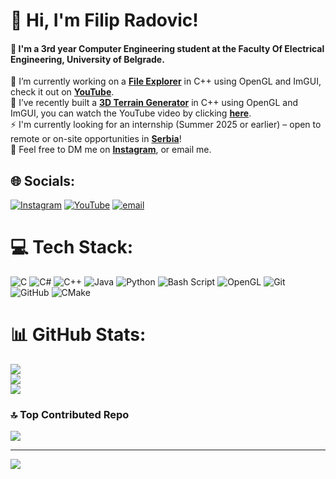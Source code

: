 # 💫 Hi, I'm Filip Radovic!
#### 🏫 I'm a 3rd year Computer Engineering student at the Faculty Of Electrical Engineering, University of Belgrade.
🔭 I’m currently working on a [**File Explorer**](https://github.com/archfella/FileExplorerMacOS) in C++ using OpenGL and ImGUI, check it out on [**YouTube**](https://www.youtube.com/watch?v=Jk4vkr6vP38). <br>🌱 I’ve recently built a [**3D Terrain Generator**](https://github.com/archfella/3D-Procedural-Terrain-Mesh-Generator) in C++ using OpenGL and ImGUI, you can watch the YouTube video by clicking [**here**]().<br>⚡ I'm currently looking for an internship (Summer 2025 or earlier) – open to remote or on-site opportunities in [**Serbia**]()! <br>
🔹 Feel free to DM me on [**Instagram**](https://www.instagram.com/radoviccfilip/), or email me.

## 🌐 Socials:
[![Instagram](https://img.shields.io/badge/Instagram-%23E4405F.svg?logo=Instagram&logoColor=white)](https://instagram.com/radoviccfilip) [![YouTube](https://img.shields.io/badge/YouTube-%23FF0000.svg?logo=YouTube&logoColor=white)](https://youtube.com/@UCWW-GpRDnAUt7fLbKVg_E6g) [![email](https://img.shields.io/badge/Email-D14836?logo=gmail&logoColor=white)](mailto:funnybot80@gmail.com)

# 💻 Tech Stack:
![C](https://img.shields.io/badge/c-%2300599C.svg?style=for-the-badge&logo=c&logoColor=white) ![C#](https://img.shields.io/badge/c%23-%23239120.svg?style=for-the-badge&logo=csharp&logoColor=white) ![C++](https://img.shields.io/badge/c++-%2300599C.svg?style=for-the-badge&logo=c%2B%2B&logoColor=white) ![Java](https://img.shields.io/badge/java-%23ED8B00.svg?style=for-the-badge&logo=openjdk&logoColor=white) ![Python](https://img.shields.io/badge/python-3670A0?style=for-the-badge&logo=python&logoColor=ffdd54) ![Bash Script](https://img.shields.io/badge/bash_script-%23121011.svg?style=for-the-badge&logo=gnu-bash&logoColor=white) ![OpenGL](https://img.shields.io/badge/OpenGL-%23FFFFFF.svg?style=for-the-badge&logo=opengl) ![Git](https://img.shields.io/badge/git-%23F05033.svg?style=for-the-badge&logo=git&logoColor=white) ![GitHub](https://img.shields.io/badge/github-%23121011.svg?style=for-the-badge&logo=github&logoColor=white) ![CMake](https://img.shields.io/badge/CMake-%23008FBA.svg?style=for-the-badge&logo=cmake&logoColor=white)
# 📊 GitHub Stats:
![](https://github-readme-stats.vercel.app/api?username=archfella&theme=nord&hide_border=false&include_all_commits=false&count_private=false)<br/>
![](https://nirzak-streak-stats.vercel.app/?user=archfella&theme=nord&hide_border=false)<br/>
![](https://github-readme-stats.vercel.app/api/top-langs/?username=archfella&theme=nord&hide_border=false&include_all_commits=false&count_private=false&layout=compact)

### 🔝 Top Contributed Repo
![](https://github-contributor-stats.vercel.app/api?username=archfella&limit=5&theme=nord&combine_all_yearly_contributions=true)

---
[![](https://visitcount.itsvg.in/api?id=archfella&icon=0&color=0)](https://visitcount.itsvg.in)

<!-- Proudly created with GPRM ( https://gprm.itsvg.in ) -->